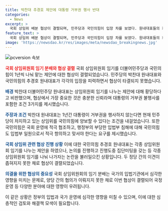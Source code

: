 ```yaml
---
title: 박찬대 추경호 제안에 대통령 거부권 행사 반대
categories:
  - News
excerpt: >
  국회 상임위 배분 협상이 결렬되며, 민주당과 국민의힘이 입장 차를 보였다. 원내대표들의 회동 끝에 거부권 행사와 상임위 양보 등의 조건을 두고 충돌했다. 논의된 내용을 무효화하자는 제안에 대해 민주당 측은 황당하다며 비판했다. 두 당은 향후 협상에 충분한 신뢰와 의견 모아야 한다고 밝혔으나, 여당 의원들의 불참 등으로 갈등이 고조됐다.
feature_text: >
  국회 상임위 배분 협상이 결렬되며, 민주당과 국민의힘이 입장 차를 보였다. 원내대표들의 회동 끝에 거부권 행사와 상임위 양보 등의 조건을 두고 충돌했다. 논의된 내용을 무효화하자는 제안에 대해 민주당 측은 황당하다며 비판했다. 두 당은 향후 협상에 충분한 신뢰와 의견 모아야 한다고 밝혔으나, 여당 의원들의 불참 등으로 갈등이 고조됐다.
image: 'https://newsdao.kr/res/images/meta/newsdao_breakingnews.jpg'
---
```


<p><img src="https://newsdao.kr/res/images/meta/newsdao_breakingnews.jpg" alt="pcversion 속보" /></p>

<p><b><span style="color: #ee2323;">국회 상임위원회 임기 분배와 협상 결렬</span></b>
국회 상임위원회 임기를 더불어민주당과 국민의힘이 1년씩 나눠 맡는 제안에 대한 협상이 결렬되었습니다. 민주당의 박찬대 원내대표와 국민의힘의 추경호 원내대표가 각각의 입장을 피력하면서 협상이 타결되지 못했습니다.</p>

<p><b><span style="color: #1a5490;">배경</span></b>
박찬대 더불어민주당 원내대표는 상임위원회 임기를 나누는 제안에 대해 황당하다고 비판했으며, 협상에서 가장 중요한 것은 충분한 신뢰라며 대통령의 거부권 불행사를 포함한 조건 3가지를 제시했습니다.</p>

<p><b><span style="color: #1a5490;">주장과 조건</span></b>
박찬대 원내대표는 1년간 대통령이 거부권을 행사하지 않는다면 현재 민주당이 차지하고 있는 상임위를 국민의힘에 양보할 수 있다는 조건을 내걸었습니다. 또한 국민의힘은 국회 운영에 적극 협조하고, 행정부의 부당한 입법부 침해에 대해 국민의힘도 입법부 일원으로서 적극 항의하고 맞서야 한다는 요구를 제시했습니다.</p>

<p><b><span style="color: #1a5490;">국회 상임위 관련 협상 진행 상황</span></b>
이에 대한 국민의힘 추경호 원내대표는 각종 상임위원회 임기를 나누는 제안을 하였으나, 논의를 진행하고 진행도중 집단미팅을 갖는 등 각종 상임위원회 임기를 나눠 나가자는 논란을 불러일으킨 상황입니다. 두 정당 간의 이견이 좁혀지지 못한 채로 협상이 결렬되었습니다.</p>

<p><b><span style="color: #1a5490;">의결을 위한 협상의 중요성</span></b>
국회 상임위원회의 임기 분배는 국가의 입법기관에서 심각한 영향을 미치는 문제로, 양당 간의 협의가 이뤄지지 못한 채로 이번 협상이 결렬되어 국정운영 등 다양한 분야에 대한 영향이 우려됩니다.</p>

<p>이 같은 상황은 정부의 입법과 국가 운영에 심각한 영향을 미칠 수 있으며, 이에 대한 심층적인 검토와 해결책 모색이 필요합니다.</p>

